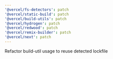 ```yaml
---
'@vercel/fs-detectors': patch
'@vercel/static-build': patch
'@vercel/build-utils': patch
'@vercel/hydrogen': patch
'@vercel/redwood': patch
'@vercel/remix-builder': patch
'@vercel/next': patch
---
```


Refactor build-util usage to reuse detected lockfile
